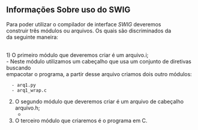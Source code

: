 <h2> Informações Sobre uso do SWIG </h2>

<p>
    Para poder utilizar o compilador de interface <em>SWIG</em> deveremos </br>
    construir três módulos ou arquivos. Os quais são discriminados da </br>
    da seguinte maneira:</br></br>  
</p>

<p>
   1) O primeiro módulo que deveremos criar é um arquivo.i; </br>
      - Neste módulo utilizamos um cabeçalho que usa um conjunto de diretivas buscando</br>
      empacotar o programa, a partir desse arquivo criamos dois outro módulos: </br>

      - arq1.py 
      - arq1_wrap.c 

   2) O segundo módulo que deveremos criar é um arquivo de cabeçalho arquivo.h; </br>
      - </br>
   3) O terceiro módulo que criaremos é o programa em C. </br>               

</p>

